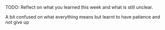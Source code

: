 TODO: Reflect on what you learned this week and what is still unclear.
 
A bit confused on what everything means but learnt to have patience and not give up 
